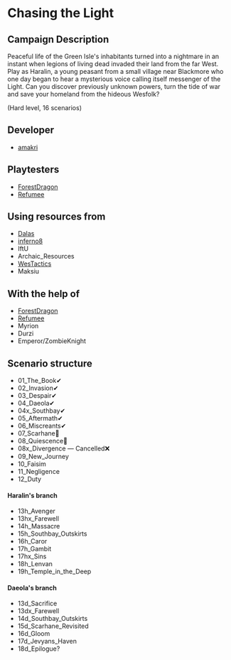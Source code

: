 # Chasing the Light

## Campaign Description
Peaceful life of the Green Isle's inhabitants turned into a nightmare in an instant when legions of living dead invaded their land from the far West. Play as Haralin, a young peasant from a small village near Blackmore who one day began to hear a mysterious voice calling itself messenger of the Light. Can you discover previously unknown powers, turn the tide of war and save your homeland from the hideous Wesfolk?

(Hard level, 16 scenarios)


## Developer
- [amakri](https://github.com/amakriLexa04)

## Playtesters
- [ForestDragon](https://github.com/ForestDragon-wesnoth)
- [Refumee](https://github.com/Refumee)

## Using resources from
- [Dalas](https://github.com/Dalas121)
- [inferno8](https://github.com/inferno8)
- IftU
- Archaic_Resources
- [WesTactics](https://github.com/wtactics)
- Maksiu

## With the help of
- [ForestDragon](https://github.com/ForestDragon-wesnoth)
- [Refumee](https://github.com/Refumee)
- Myrion
- Durzi
- Emperor/ZombieKnight

## Scenario structure
- 01_The_Book✔                                                                                                                                      
- 02_Invasion✔                                                                                                                                      
- 03_Despair✔                                                                                                                                      
- 04_Daeola✔                                                                                                                                      
- 04x_Southbay✔                                                                                                                                      
- 05_Aftermath✔
- 06_Miscreants✔                                                                                                                              
- 07_Scarhane🔁️                                                                                                                                        
- 08_Quiescence🔁                                                                                                                                     
- 08x_Divergence — Cancelled❌ 
- 09_New_Journey                                                                                                                              
- 10_Faisim
- 11_Negligence                                                                                                                                 
- 12_Duty

#### Haralin's branch 
- 13h_Avenger 
- 13hx_Farewell
- 14h_Massacre 
- 15h_Southbay_Outskirts
- 16h_Caror
- 17h_Gambit
- 17hx_Sins
- 18h_Lenvan
- 19h_Temple_in_the_Deep

#### Daeola's branch
- 13d_Sacrifice
- 13dx_Farewell
- 14d_Southbay_Outskirts 
- 15d_Scarhane_Revisited
- 16d_Gloom
- 17d_Jevyans_Haven
- 18d_Epilogue?
